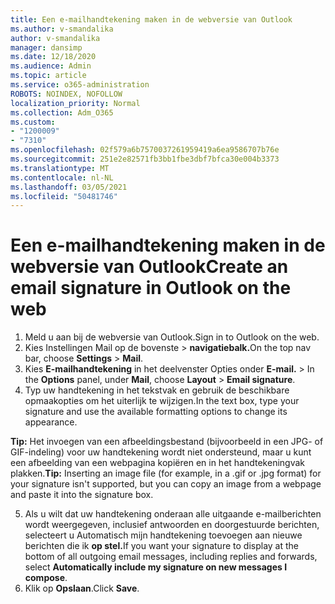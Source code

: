 ```yaml
---
title: Een e-mailhandtekening maken in de webversie van Outlook
ms.author: v-smandalika
author: v-smandalika
manager: dansimp
ms.date: 12/18/2020
ms.audience: Admin
ms.topic: article
ms.service: o365-administration
ROBOTS: NOINDEX, NOFOLLOW
localization_priority: Normal
ms.collection: Adm_O365
ms.custom:
- "1200009"
- "7310"
ms.openlocfilehash: 02f579a6b7570037261959419a6ea9586707b76e
ms.sourcegitcommit: 251e2e82571fb3bb1fbe3dbf7bfca30e004b3373
ms.translationtype: MT
ms.contentlocale: nl-NL
ms.lasthandoff: 03/05/2021
ms.locfileid: "50481746"
---
```

# <a name="create-an-email-signature-in-outlook-on-the-web"></a><span data-ttu-id="95c5f-102">Een e-mailhandtekening maken in de webversie van Outlook</span><span class="sxs-lookup"><span data-stu-id="95c5f-102">Create an email signature in Outlook on the web</span></span>

1. <span data-ttu-id="95c5f-103">Meld u aan bij de webversie van Outlook.</span><span class="sxs-lookup"><span data-stu-id="95c5f-103">Sign in to Outlook on the web.</span></span>
2. <span data-ttu-id="95c5f-104">Kies Instellingen Mail op de bovenste  >  **navigatiebalk.**</span><span class="sxs-lookup"><span data-stu-id="95c5f-104">On the top nav bar, choose **Settings** > **Mail**.</span></span>
3. <span data-ttu-id="95c5f-105">Kies **E-mailhandtekening** in het deelvenster Opties onder **E-mail.**   >  </span><span class="sxs-lookup"><span data-stu-id="95c5f-105">In the **Options** panel, under **Mail**, choose **Layout** > **Email signature**.</span></span>
4. <span data-ttu-id="95c5f-106">Typ uw handtekening in het tekstvak en gebruik de beschikbare opmaakopties om het uiterlijk te wijzigen.</span><span class="sxs-lookup"><span data-stu-id="95c5f-106">In the text box, type your signature and use the available formatting options to change its appearance.</span></span>

<span data-ttu-id="95c5f-107">**Tip:** Het invoegen van een afbeeldingsbestand (bijvoorbeeld in een JPG- of GIF-indeling) voor uw handtekening wordt niet ondersteund, maar u kunt een afbeelding van een webpagina kopiëren en in het handtekeningvak plakken.</span><span class="sxs-lookup"><span data-stu-id="95c5f-107">**Tip:** Inserting an image file (for example, in a .gif or .jpg format) for your signature isn't supported, but you can copy an image from a webpage and paste it into the signature box.</span></span>

5. <span data-ttu-id="95c5f-108">Als u wilt dat uw handtekening onderaan alle uitgaande e-mailberichten wordt weergegeven, inclusief antwoorden en doorgestuurde berichten, selecteert u Automatisch mijn handtekening toevoegen aan nieuwe berichten die ik **op stel.**</span><span class="sxs-lookup"><span data-stu-id="95c5f-108">If you want your signature to display at the bottom of all outgoing email messages, including replies and forwards, select **Automatically include my signature on new messages I compose**.</span></span>
6. <span data-ttu-id="95c5f-109">Klik op **Opslaan**.</span><span class="sxs-lookup"><span data-stu-id="95c5f-109">Click **Save**.</span></span>
